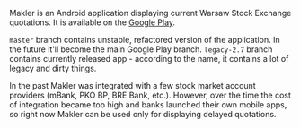 Makler is an Android application displaying current Warsaw Stock Exchange
quotations. It is available on the [Google Play](https://play.google.com/store/apps/details?id=pl.net.newton.Makler&hl=pl).

`master` branch contains unstable, refactored version of the application.
In the future it'll become the main Google Play branch. `legacy-2.7`
branch contains currently released app - according to the name, it
contains a lot of legacy and dirty things.

In the past Makler was integrated with a few stock market account
providers (mBank, PKO BP, BRE Bank, etc.). However, over the time the
cost of integration became too high and banks launched their own mobile
apps, so right now Makler can be used only for displaying delayed
quotations.
